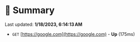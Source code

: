 # 📖 Summary
Last updated: **1/18/2023, 6:14:13 AM**

- `GET` [https://google.com](https://google.com) - **Up** (175ms)
